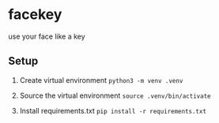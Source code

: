 # facekey
use your face like a key

## Setup

1. Create virtual environment
`python3 -m venv .venv`

2. Source the virtual environment
`source .venv/bin/activate`

3. Install requirements.txt
`pip install -r requirements.txt`

